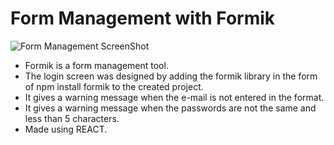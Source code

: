 # Form Management with Formik  

![Form Management ScreenShot](https://user-images.githubusercontent.com/77458139/209805110-d34c6910-ff3d-4fa3-984a-6f9e7273cc1e.png)  

 - Formik is a form management tool.  
 - The login screen was designed by adding the formik library in the form of npm install formik to the created project.  
 - It gives a warning message when the e-mail is not entered in the format.  
 - It gives a warning message when the passwords are not the same and less than 5 characters.  
 - Made using REACT.  

